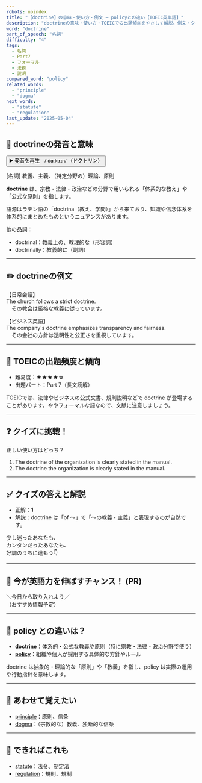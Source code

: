 ```yaml
---
robots: noindex
title: "【doctrine】の意味・使い方・例文 ― policyとの違い【TOEIC英単語】"
description: "doctrineの意味・使い方・TOEICでの出題傾向をやさしく解説。例文・クイズ付きでpolicyとの違いもわかりやすく学べます。"
word: "doctrine"
part_of_speech: "名詞"
difficulty: "4"
tags:
  - 名詞
  - Part7
  - フォーマル
  - 法務
  - 説明
compared_word: "policy"
related_words:
  - "principle"
  - "dogma"
next_words:
  - "statute"
  - "regulation"
last_update: "2025-05-04"
---
```


## 🔰 doctrineの発音と意味

<button class="play-audio" onclick="playTTS('doctrine')">
  <span class="play-audio-main">
    ▶️ 発音を再生　/ˈdɑːktrɪn/
  </span>
  <span class="play-audio-sub">
    （ドクトリン）
  </span>
</button>

[名詞] 教義、主義、（特定分野の）理論、原則

**doctrine** は、宗教・法律・政治などの分野で用いられる「体系的な教え」や「公式な原則」を指します。

語源はラテン語の「doctrina（教え、学問）」から来ており、知識や信念体系を体系的にまとめたものというニュアンスがあります。

他の品詞：  
- doctrinal：教義上の、教理的な（形容詞）
- doctrinally：教義的に（副詞）

---

## ✏️ doctrineの例文

【日常会話】  
The church follows a strict doctrine.  
　その教会は厳格な教義に従っています。

【ビジネス英語】  
The company's doctrine emphasizes transparency and fairness.  
　その会社の方針は透明性と公正さを重視しています。

---

## 🎯 TOEICの出題頻度と傾向

- 難易度：★★★★☆
- 出題パート：Part 7（長文読解）

TOEICでは、法律やビジネスの公式文書、規則説明などで doctrine が登場することがあります。ややフォーマルな語なので、文脈に注意しましょう。

---

## ❓ クイズに挑戦！

正しい使い方はどっち？

1. The doctrine of the organization is clearly stated in the manual.  
2. The doctrine the organization is clearly stated in the manual.

---

## ✅ クイズの答えと解説

- 正解：**1**
- 解説：doctrine は「of ～」で「～の教義・主義」と表現するのが自然です。

少し迷ったあなたも、  
カンタンだったあなたも、  
好調のうちに進もう👇️

---

## 🚀 今が英語力を伸ばすチャンス！ (PR)

<div class="info-center">
＼今日から取り入れよう／<br>  
（おすすめ情報予定）
</div>

---

## 🤔  policy との違いは？

- **doctrine**：体系的・公式な教義や原則（特に宗教・法律・政治分野で使う）
- **[policy](/policy)**：組織や個人が採用する具体的な方針やルール

doctrine は抽象的・理論的な「原則」や「教義」を指し、policy は実際の運用や行動指針を意味します。

---

## 🧩 あわせて覚えたい

- [principle](/principle)：原則、信条
- [dogma](/dogma)：（宗教的な）教義、独断的な信条

---

## 📖 できればこれも

- [statute](/statute)：法令、制定法
- [regulation](/regulation)：規則、規制

<!-- cvid: aid30_bid21 -->
